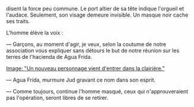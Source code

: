 disent la force peu commune. Le port altier de sa tête indique l'orgueil et l'audace. Seulement, son visage demeure invisible. Un masque noir cache ses traits.

L'homme élève la voix :

— Garçons, au moment d'agir, je veux, selon la coutume de notre association vous expliquer sans détours le but de notre réunion sur les terres de l'hacienda de Agua Frida.

[Image: "Un nouveau personnage vient d'entrer dans la clairière."](../images/1-page-232.JPG)
 
— Agua Frida, murmure Jud gravant ce nom dans son esprit.

— Comme toujours, continue l'homme masqué, ceux qui n'approuveraient pas l'opération, seront libres de se retirer.
